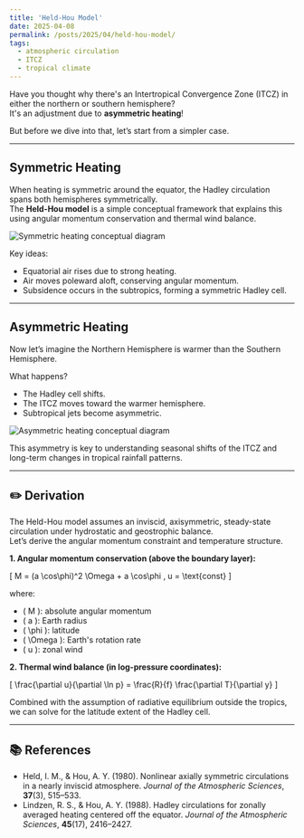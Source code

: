 ```yaml
---
title: 'Held-Hou Model'
date: 2025-04-08
permalink: /posts/2025/04/held-hou-model/
tags:
  - atmospheric circulation
  - ITCZ
  - tropical climate
---
```


Have you thought why there's an Intertropical Convergence Zone (ITCZ) in either the northern or southern hemisphere?  
It's an adjustment due to **asymmetric heating**!

But before we dive into that, let’s start from a simpler case.

---

## Symmetric Heating

When heating is symmetric around the equator, the Hadley circulation spans both hemispheres symmetrically.  
The **Held-Hou model** is a simple conceptual framework that explains this using angular momentum conservation and thermal wind balance.

![Symmetric heating conceptual diagram](/assets/images/symmetric_heating.png)

Key ideas:
- Equatorial air rises due to strong heating.
- Air moves poleward aloft, conserving angular momentum.
- Subsidence occurs in the subtropics, forming a symmetric Hadley cell.

---

## Asymmetric Heating

Now let’s imagine the Northern Hemisphere is warmer than the Southern Hemisphere.

What happens?
- The Hadley cell shifts.
- The ITCZ moves toward the warmer hemisphere.
- Subtropical jets become asymmetric.

![Asymmetric heating conceptual diagram](/assets/images/asymmetric_heating.png)

This asymmetry is key to understanding seasonal shifts of the ITCZ and long-term changes in tropical rainfall patterns.

---

## ✏️ Derivation

The Held-Hou model assumes an inviscid, axisymmetric, steady-state circulation under hydrostatic and geostrophic balance.  
Let’s derive the angular momentum constraint and temperature structure.

**1. Angular momentum conservation (above the boundary layer):**

\[
M = (a \cos\phi)^2 \Omega + a \cos\phi \, u = \text{const}
\]

where:
- \( M \): absolute angular momentum
- \( a \): Earth radius
- \( \phi \): latitude
- \( \Omega \): Earth's rotation rate
- \( u \): zonal wind

**2. Thermal wind balance (in log-pressure coordinates):**

\[
\frac{\partial u}{\partial \ln p} = \frac{R}{f} \frac{\partial T}{\partial y}
\]

Combined with the assumption of radiative equilibrium outside the tropics, we can solve for the latitude extent of the Hadley cell.

---

## 📚 References

- Held, I. M., & Hou, A. Y. (1980). Nonlinear axially symmetric circulations in a nearly inviscid atmosphere. *Journal of the Atmospheric Sciences*, **37**(3), 515–533.
- Lindzen, R. S., & Hou, A. Y. (1988). Hadley circulations for zonally averaged heating centered off the equator. *Journal of the Atmospheric Sciences*, **45**(17), 2416–2427.

